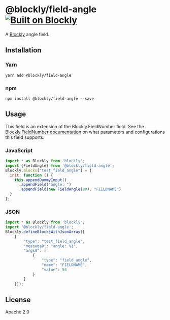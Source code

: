# @blockly/field-angle [![Built on Blockly](https://tinyurl.com/built-on-blockly)](https://github.com/google/blockly)

A [Blockly](https://www.npmjs.com/package/blockly) angle field.

## Installation

### Yarn
```
yarn add @blockly/field-angle
```

### npm
```
npm install @blockly/field-angle --save
```

## Usage
This field is an extension of the Blockly.FieldNumber field. See the [Blockly.FieldNumber documentation](https://developers.google.com/blockly/guides/create-custom-blocks/fields/built-in-fields/number#creation) on what parameters and configurations this field supports.

### JavaScript
```js
import * as Blockly from 'blockly';
import {FieldAngle} from '@blockly/field-angle';
Blockly.Blocks["test_field_angle"] = {
  init: function () {
    this.appendDummyInput()
      .appendField("angle: ")
      .appendField(new FieldAngle(90), "FIELDNAME")
  }
};
```
### JSON

```js
import * as Blockly from 'blockly';
import '@blockly/field-angle';
Blockly.defineBlocksWithJsonArray([
    {
        "type": "test_field_angle",
        "message0": "angle: %1",
        "args0": [
            {
                "type": "field_angle",
                "name": "FIELDNAME",
                "value": 50
            }
        ]
    }]);
```

## License

Apache 2.0
